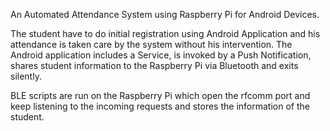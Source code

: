 An Automated Attendance System using Raspberry Pi for Android Devices.

The student have to do initial registration using Android Application and his attendance is taken care by the system without
his intervention. The Android application includes a Service, is invoked by a Push Notification, shares student information to
the Raspberry Pi via Bluetooth and exits silently.

BLE scripts are run on the Raspberry Pi which open the rfcomm port and keep listening to the incoming requests and stores the
information of the student.
